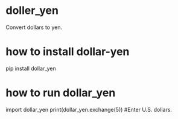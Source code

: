 # doller_yen
Convert dollars to yen.
# how to install dollar-yen
pip install dollar_yen

# how to run dollar_yen
import dollar_yen
print(dollar_yen.exchange(5)) #Enter U.S. dollars.
